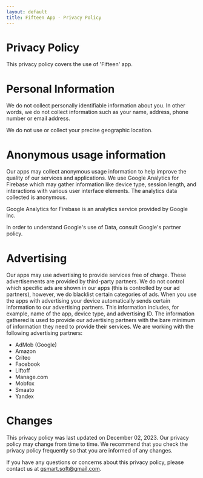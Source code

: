 ```yaml
---
layout: default
title: Fifteen App - Privacy Policy
---
```


# Privacy Policy

This privacy policy covers the use of 'Fifteen' app.

# Personal Information

We do not collect personally identifiable information about you. In other words, we do not collect information such as your name, address, phone number or email address.

We do not use or collect your precise geographic location.

# Anonymous usage information

Our apps may collect anonymous usage information to help improve the quality of our services and applications. We use Google Analytics for Firebase which may gather information like device type, session length, and interactions with various user interface elements. The analytics data collected is anonymous.

Google Analytics for Firebase is an analytics service provided by Google Inc.

In order to understand Google's use of Data, consult Google's partner policy.

# Advertising

Our apps may use advertising to provide services free of charge. These advertisements are provided by third-party partners. We do not control which specific ads are shown in our apps (this is controlled by our ad partners), however, we do blacklist certain categories of ads. When you use the apps with advertising your device automatically sends certain information to our advertising partners. This information includes, for example, name of the app, device type, and advertising ID. The information gathered is used to provide our advertising partners with the bare minimum of information they need to provide their services. We are working with the following advertising partners:

- AdMob (Google)
- Amazon
- Criteo
- Facebook
- Liftoff
- Manage.com
- Mobfox
- Smaato
- Yandex

# Changes

This privacy policy was last updated on December 02, 2023. Our privacy policy may change from time to time. We recommend that you check the privacy policy frequently so that you are informed of any changes.

If you have any questions or concerns about this privacy policy, please contact us at qsmart.soft@gmail.com.
